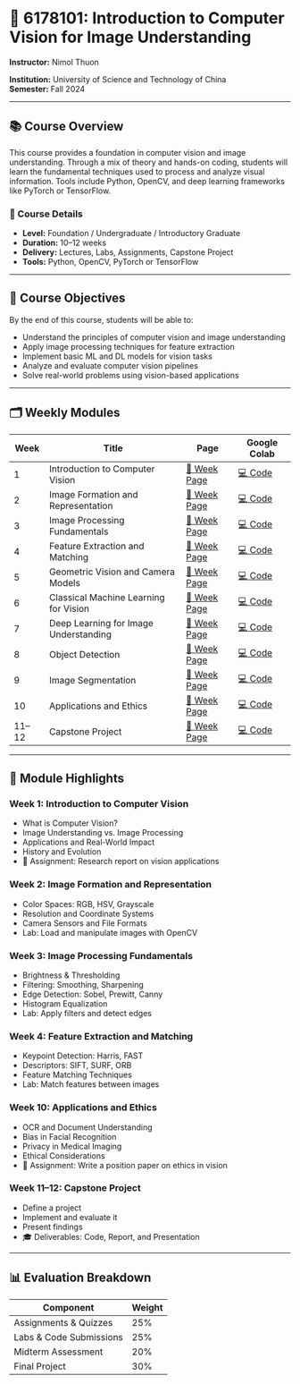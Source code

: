 # 📘 6178101: Introduction to Computer Vision for Image Understanding

**Instructor:** Nimol Thuon

**Institution:** University of Science and Technology of China  
**Semester:** Fall 2024  

---

## 📚 Course Overview

This course provides a foundation in computer vision and image understanding. Through a mix of theory and hands-on coding, students will learn the fundamental techniques used to process and analyze visual information. Tools include Python, OpenCV, and deep learning frameworks like PyTorch or TensorFlow.

### 📌 Course Details
- **Level:** Foundation / Undergraduate / Introductory Graduate  
- **Duration:** 10–12 weeks  
- **Delivery:** Lectures, Labs, Assignments, Capstone Project  
- **Tools:** Python, OpenCV, PyTorch or TensorFlow  

---

## 🎯 Course Objectives

By the end of this course, students will be able to:
- Understand the principles of computer vision and image understanding
- Apply image processing techniques for feature extraction
- Implement basic ML and DL models for vision tasks
- Analyze and evaluate computer vision pipelines
- Solve real-world problems using vision-based applications

---

## 🗂️ Weekly Modules

| Week | Title | Page | Google Colab |
|------|-------|------|------------------|
| 1 | Introduction to Computer Vision | [📄 Week Page](https://ruisju111.github.io/teaching/week1.html) | [💻 Code](https://colab.research.google.com/drive/1t0v8nE3DxzqzNaGHW4LAG1lxXO8pireQ?usp=sharing) |
| 2 | Image Formation and Representation | [📄 Week Page](https://ruisju111.github.io/teaching/week2.html) | [💻 Code](https://colab.research.google.com/drive/1rEEEuDDBtPjCDq6OfRx-CTB92FBe5Xff?usp=sharing) |
| 3 | Image Processing Fundamentals | [📄 Week Page](https://ruisju111.github.io/teaching/week3.html) | [💻 Code](https://colab.research.google.com/drive/15gfdGkPdCGgETqhP9Z-8L-nXKM49ItL1?usp=sharing) |
| 4 | Feature Extraction and Matching | [📄 Week Page](https://ruisju111.github.io/teaching/week4.html) | [💻 Code](https://colab.research.google.com/drive/1N7dY9oxjFPy0U5rxZUIkz1KNmC3iK0Tg?usp=sharing) |
| 5 | Geometric Vision and Camera Models | [📄 Week Page](https://ruisju111.github.io/teaching/week5.html) | [💻 Code](https://colab.research.google.com/drive/1k46WuIxtkcEQCRRdEIKE8Q9lU2hgWhuk?usp=sharing) |
| 6 | Classical Machine Learning for Vision | [📄 Week Page](https://ruisju111.github.io/teaching/week6.html) | [💻 Code](https://colab.research.google.com/drive/1vTyPifi6hbguCaDZUcRJ0dRobsSOSBhu?usp=sharing) |
| 7 | Deep Learning for Image Understanding | [📄 Week Page](https://ruisju111.github.io/teaching/week7.html) | [💻 Code](https://colab.research.google.com/drive/1MfFAp8oSQvy1DG3vzvduVJCXRQTouTnu?usp=sharing) |
| 8 | Object Detection | [📄 Week Page](https://ruisju111.github.io/teaching/week8.html) | [💻 Code](https://colab.research.google.com/drive/1ctfPYD7ZFYAeRa_6pOo-2UDbN6hE_B-i?usp=sharing) |
| 9 | Image Segmentation | [📄 Week Page](https://ruisju111.github.io/teaching/week9.html) | [💻 Code](https://colab.research.google.com/drive/1yqLIOlnaBmAWic7bug5lpPVFreIPZ37T?usp=sharing) |
| 10 | Applications and Ethics | [📄 Week Page](https://ruisju111.github.io/teaching/week10.html) | [💻 Code](https://colab.research.google.com/drive/11Xy2LtmWbhkw6FE52VnnEMtykuYP0PlE?usp=sharing) |
| 11–12 | Capstone Project | [📄 Week Page](https://ruisju111.github.io/teaching/week11-12.html) | [💻 Code](https://colab.research.google.com/drive/1P95mCxwoAof4A_xtlNRkzKQ83sI8IoXu?usp=sharing) |

---

## 🧾 Module Highlights

### Week 1: Introduction to Computer Vision
- What is Computer Vision?
- Image Understanding vs. Image Processing
- Applications and Real-World Impact
- History and Evolution
- 📝 Assignment: Research report on vision applications

### Week 2: Image Formation and Representation
- Color Spaces: RGB, HSV, Grayscale
- Resolution and Coordinate Systems
- Camera Sensors and File Formats
- Lab: Load and manipulate images with OpenCV

### Week 3: Image Processing Fundamentals
- Brightness & Thresholding
- Filtering: Smoothing, Sharpening
- Edge Detection: Sobel, Prewitt, Canny
- Histogram Equalization
- Lab: Apply filters and detect edges

### Week 4: Feature Extraction and Matching
- Keypoint Detection: Harris, FAST
- Descriptors: SIFT, SURF, ORB
- Feature Matching Techniques
-  Lab: Match features between images

### Week 10: Applications and Ethics
- OCR and Document Understanding
- Bias in Facial Recognition
- Privacy in Medical Imaging
- Ethical Considerations
- 📝 Assignment: Write a position paper on ethics in vision

### Week 11–12: Capstone Project
- Define a project
- Implement and evaluate it
- Present findings
- 🎓 Deliverables: Code, Report, and Presentation

---

## 📊 Evaluation Breakdown

| Component               | Weight |
|-------------------------|--------|
| Assignments & Quizzes   | 25%    |
| Labs & Code Submissions | 25%    |
| Midterm Assessment      | 20%    |
| Final Project           | 30%    |
